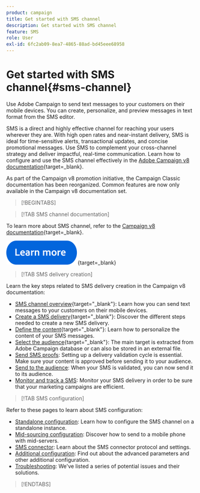 ```yaml
---
product: campaign
title: Get started with SMS channel
description: Get started with SMS channel
feature: SMS
role: User
exl-id: 6fc2ab09-8ea7-4865-88ad-bd45eee68958
---
```

# Get started with SMS channel{#sms-channel}

Use Adobe Campaign to send text messages to your customers on their mobile devices. You can create, personalize, and preview messages in text format from the SMS editor.

SMS is a direct and highly effective channel for reaching your users wherever they are. With high open rates and near-instant delivery, SMS is ideal for time-sensitive alerts, transactional updates, and concise promotional messages. Use SMS to complement your cross-channel strategy and deliver impactful, real-time communication. Learn how to configure and use the SMS channel effectively in the [Adobe Campaign v8 documentation](https://experienceleague.adobe.com/docs/campaign/campaign-v8/send/sms/sms.html){target=_blank}.

As part of the Campaign v8 promotion initiative, the Campaign Classic documentation has been reorganized. Common features are now only available in the Campaign v8 documentation set. 

>[!BEGINTABS]

>[!TAB SMS channel documentation] 

To learn more about SMS channel, refer to the [Campaign v8 documentation](https://experienceleague.adobe.com/docs/campaign/campaign-v8/send/sms/sms.html){target=_blank}.


[![image](../../assets/do-not-localize/learn-more-button.svg)](https://experienceleague.adobe.com/docs/campaign/campaign-v8/send/sms/sms.html){target=_blank}


>[!TAB SMS delivery creation]

Learn the key steps related to SMS delivery creation in the Campaign v8 documentation:

* [SMS channel overview](https://experienceleague.adobe.com/docs/campaign/campaign-v8/send/sms/sms.html){target="_blank"}: Learn how you can send text messages to your customers on their mobile devices. 
* [Create a SMS delivery](https://experienceleague.adobe.com/docs/campaign/campaign-v8/send/sms/create-sms/create-sms.html){target="_blank"}: Discover the different steps needed to create a new SMS delivery.
* [Define the content](https://experienceleague.adobe.com/docs/campaign/campaign-v8/send/sms/create-sms/sms-content.html){target="_blank"}: Learn how to personalize the content of your SMS messages.
* [Select the audience](https://experienceleague.adobe.com/docs/campaign/campaign-v8/send/sms/create-sms/sms-audience.html){target="_blank"}: The main target is extracted from Adobe Campaign database or can also be stored in an external file.  
* [Send SMS proofs](https://experienceleague.adobe.com/docs/campaign/campaign-v8/send/sms/validate-sms/sms-proofs.html): Setting up a delivery validation cycle is essential. Make sure your content is approved before sending it to your audience.
* [Send to the audience](https://experienceleague.adobe.com/docs/campaign/campaign-v8/send/sms/validate-sms/sms-send.html): When your SMS is validated, you can now send it to its audience.
* [Monitor and track a SMS](https://experienceleague.adobe.com/docs/campaign/campaign-v8/send/sms/sms-monitor.html): Monitor your SMS delivery in order to be sure that your marketing campaigns are efficient.


>[!TAB SMS configuration]

Refer to these pages to learn about SMS configuration:

* [Standalone configuration](sms-set-up.md): Learn how to configure the SMS channel on a standalone instance.
* [Mid-sourcing configuration](sms-set-up-mid.md): Discover how to send to a mobile phone with mid-servers.
* [SMS connector](sms-protocol.md): Learn about the SMS connector protocol and settings.
* [Additional configuration](sms-send.md): Find out about the advanced parameters and other additional configuration.
* [Troubleshooting](troubleshooting-sms.md): We've listed a series of potential issues and their solutions.

>[!ENDTABS]



<!--
Use Adobe Campaign to send personalized SMS messages.

Before starting sending SMS:

* Make sure recipient profiles contain at least a mobile phone in their profile.
* Learn more about the Adobe Campaign [Delivery best practices](delivery-best-practices.md).

The key steps to send a SMS are as follows:

* [Configure the SMS channel](sms-set-up.md)
* [Create a SMS delivery](sms-create.md)
* [Define the audience](sms-create.md#selecting-the-target-population)
* [Define the SMS content](sms-create.md#defining-the-sms-content)
* [Send, monitor and track SMS](sms-send.md)
* [Troubleshoot](troubleshooting-sms.md)

In addition, you need to be familiar with SMS protocol and settings. Walk through the connection set up between Adobe Campaign and a SMPP provider in [this document](sms-protocol.md)

For global information on how to create a delivery, refer to [this section](steps-about-delivery-creation-steps.md).

>[!NOTE]
>
>Adobe Campaign also lets you submit notifications on mobile terminals, via its **Adobe Campaign Mobile App Channel (NMAC)** option. 
> 
>For more on this, refer to the [Get started with mobile app channel](about-mobile-app-channel.md) section.
-->